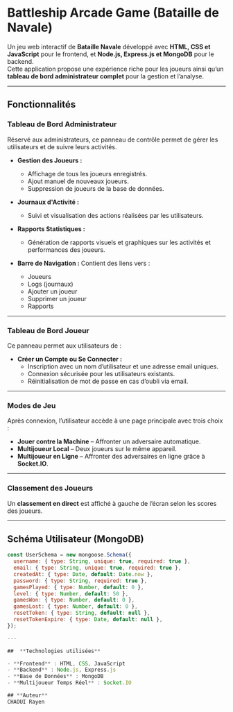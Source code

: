 # Battleship Arcade Game (Bataille de Navale)

Un jeu web interactif de **Bataille Navale** développé avec **HTML, CSS et JavaScript** pour le frontend, et **Node.js, Express.js et MongoDB** pour le backend.  
Cette application propose une expérience riche pour les joueurs ainsi qu’un **tableau de bord administrateur complet** pour la gestion et l’analyse.

---

##  Fonctionnalités

###  Tableau de Bord Administrateur

Réservé aux administrateurs, ce panneau de contrôle permet de gérer les utilisateurs et de suivre leurs activités.

- **Gestion des Joueurs :**
  - Affichage de tous les joueurs enregistrés.
  - Ajout manuel de nouveaux joueurs.
  - Suppression de joueurs de la base de données.

- **Journaux d'Activité :**
  - Suivi et visualisation des actions réalisées par les utilisateurs.

- **Rapports Statistiques :**
  - Génération de rapports visuels et graphiques sur les activités et performances des joueurs.

- **Barre de Navigation :**
  Contient des liens vers :
  - Joueurs
  - Logs (journaux)
  - Ajouter un joueur
  - Supprimer un joueur
  - Rapports

---

###  Tableau de Bord Joueur

Ce panneau permet aux utilisateurs de :

- **Créer un Compte ou Se Connecter :**
  - Inscription avec un nom d’utilisateur et une adresse email uniques.
  - Connexion sécurisée pour les utilisateurs existants.
  - Réinitialisation de mot de passe en cas d’oubli via email.

---

###  Modes de Jeu

Après connexion, l’utilisateur accède à une page principale avec trois choix :

- **Jouer contre la Machine** – Affronter un adversaire automatique.
- **Multijoueur Local** – Deux joueurs sur le même appareil.
- **Multijoueur en Ligne** – Affronter des adversaires en ligne grâce à **Socket.IO**.

---

###  Classement des Joueurs

Un **classement en direct** est affiché à gauche de l’écran selon les scores des joueurs.

---

##  Schéma Utilisateur (MongoDB)

```js
const UserSchema = new mongoose.Schema({
  username: { type: String, unique: true, required: true },
  email: { type: String, unique: true, required: true },
  createdAt: { type: Date, default: Date.now },
  password: { type: String, required: true },
  gamesPlayed: { type: Number, default: 0 },
  level: { type: Number, default: 50 },
  gamesWon: { type: Number, default: 0 },
  gamesLost: { type: Number, default: 0 },
  resetToken: { type: String, default: null },
  resetTokenExpire: { type: Date, default: null },
});

---

##  **Technologies utilisées**

- **Frontend** : HTML, CSS, JavaScript
- **Backend** : Node.js, Express.js
- **Base de Données** : MongoDB
- **Multijoueur Temps Réel** : Socket.IO

## **Auteur**
CHAOUI Rayen